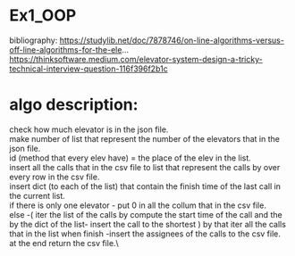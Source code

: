 # Ex1_OOP
  bibliography:
  https://studylib.net/doc/7878746/on-line-algorithms-versus-off-line-algorithms-for-the-ele...
  https://thinksoftware.medium.com/elevator-system-design-a-tricky-technical-interview-question-116f396f2b1c
  
# algo description:
  check how much elevator is in the json file.\
  make number of list that represent the number of the elevators that in the json file.\
  id (method that every elev have) = the place of the elev in the list.\
  insert all the calls that in the csv file to list that represent the calls by over every row in the csv file.\
  insert dict (to each of the list) that contain the finish time of the last call in the current list.\
  if there is only one elevator - put 0 in all the collum that in the csv file.\
  else -( iter the list of the calls by compute the start time of the call and the by the dict of the list- insert the call to the shortest )
  by that iter all the calls that in the list
  when finish -insert the assignees of the calls to the csv file.\
  at the end return the csv file.\
  

  
